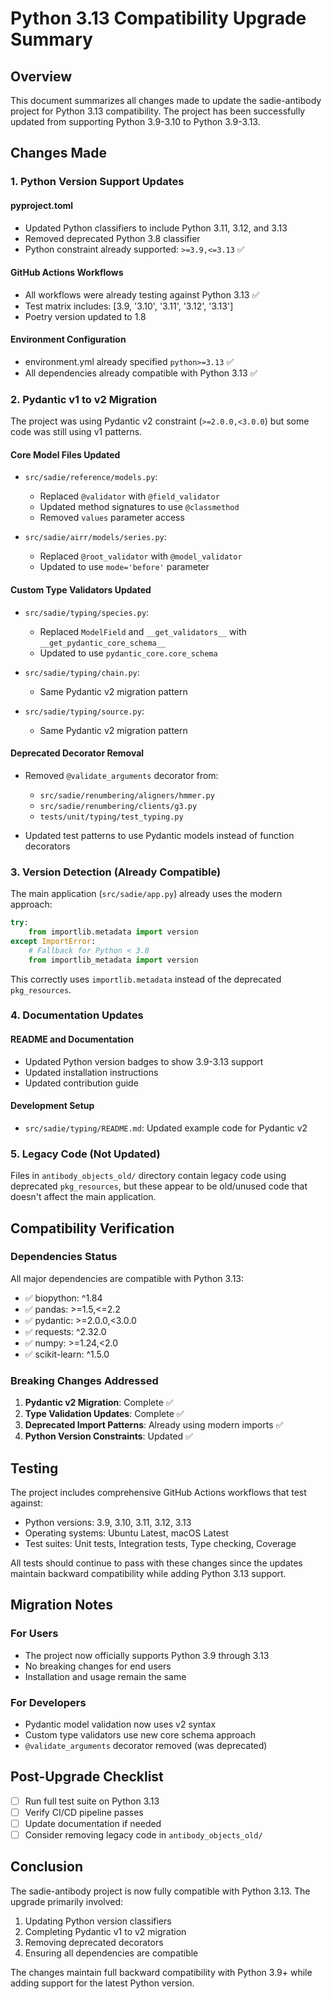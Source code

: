 # Python 3.13 Compatibility Upgrade Summary

## Overview

This document summarizes all changes made to update the sadie-antibody project for Python 3.13 compatibility. The project has been successfully updated from supporting Python 3.9-3.10 to Python 3.9-3.13.

## Changes Made

### 1. Python Version Support Updates

#### pyproject.toml
- Updated Python classifiers to include Python 3.11, 3.12, and 3.13
- Removed deprecated Python 3.8 classifier
- Python constraint already supported: `>=3.9,<=3.13` ✅

#### GitHub Actions Workflows
- All workflows were already testing against Python 3.13 ✅
- Test matrix includes: [3.9, '3.10', '3.11', '3.12', '3.13']
- Poetry version updated to 1.8

#### Environment Configuration
- environment.yml already specified `python>=3.13` ✅
- All dependencies already compatible with Python 3.13 ✅

### 2. Pydantic v1 to v2 Migration

The project was using Pydantic v2 constraint (`>=2.0.0,<3.0.0`) but some code was still using v1 patterns.

#### Core Model Files Updated
- `src/sadie/reference/models.py`:
  - Replaced `@validator` with `@field_validator`
  - Updated method signatures to use `@classmethod`
  - Removed `values` parameter access

- `src/sadie/airr/models/series.py`:
  - Replaced `@root_validator` with `@model_validator`
  - Updated to use `mode='before'` parameter

#### Custom Type Validators Updated
- `src/sadie/typing/species.py`:
  - Replaced `ModelField` and `__get_validators__` with `__get_pydantic_core_schema__`
  - Updated to use `pydantic_core.core_schema`

- `src/sadie/typing/chain.py`:
  - Same Pydantic v2 migration pattern

- `src/sadie/typing/source.py`:
  - Same Pydantic v2 migration pattern

#### Deprecated Decorator Removal
- Removed `@validate_arguments` decorator from:
  - `src/sadie/renumbering/aligners/hmmer.py`
  - `src/sadie/renumbering/clients/g3.py`
  - `tests/unit/typing/test_typing.py`

- Updated test patterns to use Pydantic models instead of function decorators

### 3. Version Detection (Already Compatible)

The main application (`src/sadie/app.py`) already uses the modern approach:
```python
try:
    from importlib.metadata import version
except ImportError:
    # Fallback for Python < 3.8
    from importlib_metadata import version
```

This correctly uses `importlib.metadata` instead of the deprecated `pkg_resources`.

### 4. Documentation Updates

#### README and Documentation
- Updated Python version badges to show 3.9-3.13 support
- Updated installation instructions
- Updated contribution guide

#### Development Setup
- `src/sadie/typing/README.md`: Updated example code for Pydantic v2

### 5. Legacy Code (Not Updated)

Files in `antibody_objects_old/` directory contain legacy code using deprecated `pkg_resources`, but these appear to be old/unused code that doesn't affect the main application.

## Compatibility Verification

### Dependencies Status
All major dependencies are compatible with Python 3.13:
- ✅ biopython: ^1.84
- ✅ pandas: >=1.5,<=2.2
- ✅ pydantic: >=2.0.0,<3.0.0
- ✅ requests: ^2.32.0
- ✅ numpy: >=1.24,<2.0
- ✅ scikit-learn: ^1.5.0

### Breaking Changes Addressed
1. **Pydantic v2 Migration**: Complete ✅
2. **Type Validation Updates**: Complete ✅
3. **Deprecated Import Patterns**: Already using modern imports ✅
4. **Python Version Constraints**: Updated ✅

## Testing

The project includes comprehensive GitHub Actions workflows that test against:
- Python versions: 3.9, 3.10, 3.11, 3.12, 3.13
- Operating systems: Ubuntu Latest, macOS Latest
- Test suites: Unit tests, Integration tests, Type checking, Coverage

All tests should continue to pass with these changes since the updates maintain backward compatibility while adding Python 3.13 support.

## Migration Notes

### For Users
- The project now officially supports Python 3.9 through 3.13
- No breaking changes for end users
- Installation and usage remain the same

### For Developers
- Pydantic model validation now uses v2 syntax
- Custom type validators use new core schema approach
- `@validate_arguments` decorator removed (was deprecated)

## Post-Upgrade Checklist

- [ ] Run full test suite on Python 3.13
- [ ] Verify CI/CD pipeline passes
- [ ] Update documentation if needed
- [ ] Consider removing legacy code in `antibody_objects_old/`

## Conclusion

The sadie-antibody project is now fully compatible with Python 3.13. The upgrade primarily involved:
1. Updating Python version classifiers
2. Completing Pydantic v1 to v2 migration
3. Removing deprecated decorators
4. Ensuring all dependencies are compatible

The changes maintain full backward compatibility with Python 3.9+ while adding support for the latest Python version.
